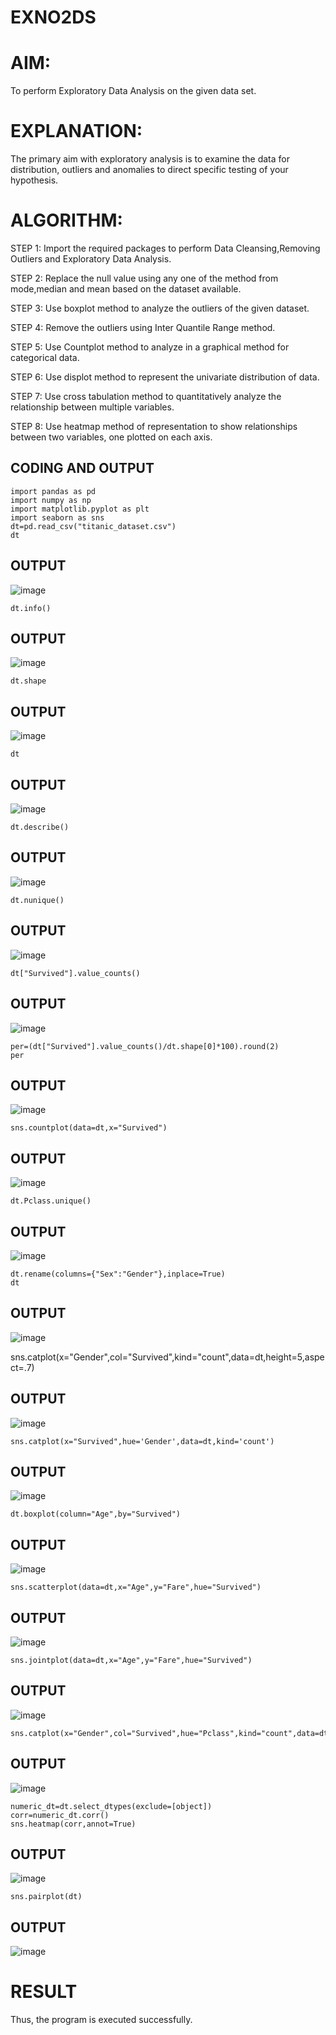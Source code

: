 # EXNO2DS
# AIM:
To perform Exploratory Data Analysis on the given data set.
      
# EXPLANATION:
The primary aim with exploratory analysis is to examine the data for distribution, outliers and anomalies to direct specific testing of your hypothesis.
  
# ALGORITHM:
STEP 1: Import the required packages to perform Data Cleansing,Removing Outliers and Exploratory Data Analysis.

STEP 2: Replace the null value using any one of the method from mode,median and mean based on the dataset available.

STEP 3: Use boxplot method to analyze the outliers of the given dataset.

STEP 4: Remove the outliers using Inter Quantile Range method.

STEP 5: Use Countplot method to analyze in a graphical method for categorical data.

STEP 6: Use displot method to represent the univariate distribution of data.

STEP 7: Use cross tabulation method to quantitatively analyze the relationship between multiple variables.

STEP 8: Use heatmap method of representation to show relationships between two variables, one plotted on each axis.

## CODING AND OUTPUT
```
import pandas as pd
import numpy as np
import matplotlib.pyplot as plt
import seaborn as sns
dt=pd.read_csv("titanic_dataset.csv")
dt
```
## OUTPUT
![image](https://github.com/user-attachments/assets/f9830642-84d0-44c8-a853-93bdbd6c1d4c)
```
dt.info()
```
## OUTPUT
![image](https://github.com/user-attachments/assets/ad17b358-59a9-402a-bfd3-a5902c1c0fff)
```
dt.shape
```
## OUTPUT
![image](https://github.com/user-attachments/assets/363686eb-b993-4be7-ad10-b6e9d2d1e042)
```
dt
```
## OUTPUT
![image](https://github.com/user-attachments/assets/fe3b1017-7e97-4661-b49b-938c5d068206)
```
dt.describe()
```
## OUTPUT
![image](https://github.com/user-attachments/assets/c99a52c5-4a32-4bf2-818e-09813f7c29df)
```
dt.nunique()
```
## OUTPUT
![image](https://github.com/user-attachments/assets/1d7cb173-693a-4aca-9910-d3b93b08424c)
```
dt["Survived"].value_counts()
```
## OUTPUT
![image](https://github.com/user-attachments/assets/cd68f1bf-488d-4848-88db-9cf5667c07ff)
```
per=(dt["Survived"].value_counts()/dt.shape[0]*100).round(2)
per
```
## OUTPUT
![image](https://github.com/user-attachments/assets/cfe2695c-a5cc-475f-a215-7f19d3932cc1)
```
sns.countplot(data=dt,x="Survived")
```
## OUTPUT
![image](https://github.com/user-attachments/assets/2c756d75-7b8c-4d30-9dc0-be869a5e8844)
```
dt.Pclass.unique()
```
## OUTPUT
![image](https://github.com/user-attachments/assets/f4603493-48de-44cb-a4ea-95fc797ae327)
```
dt.rename(columns={"Sex":"Gender"},inplace=True)
dt
```
## OUTPUT
![image](https://github.com/user-attachments/assets/5ed7b7bb-fbee-42c5-adc7-36aa0d043824)

sns.catplot(x="Gender",col="Survived",kind="count",data=dt,height=5,aspect=.7)

## OUTPUT
![image](https://github.com/user-attachments/assets/5f94cc6b-7ec7-4a3f-8011-c8bbf7e6caa6)
```
sns.catplot(x="Survived",hue='Gender',data=dt,kind='count')
```

## OUTPUT
![image](https://github.com/user-attachments/assets/8ad08d6e-4745-437a-b71b-426bf1491eb3)
```
dt.boxplot(column="Age",by="Survived")
```
## OUTPUT
![image](https://github.com/user-attachments/assets/314d9183-5e13-4c92-8118-4c3a70d08fd2)
```
sns.scatterplot(data=dt,x="Age",y="Fare",hue="Survived")
```
## OUTPUT
![image](https://github.com/user-attachments/assets/0e995ecd-e9f4-407e-b79c-8a3cc9608c98)
```
sns.jointplot(data=dt,x="Age",y="Fare",hue="Survived")
```

## OUTPUT
![image](https://github.com/user-attachments/assets/d8730e06-2ab3-407d-806a-ce48744bd4cf)
```
sns.catplot(x="Gender",col="Survived",hue="Pclass",kind="count",data=dt)
```

## OUTPUT
![image](https://github.com/user-attachments/assets/0480de19-1f48-4b9d-8995-4f3bcde54e7e)

```
numeric_dt=dt.select_dtypes(exclude=[object])
corr=numeric_dt.corr()
sns.heatmap(corr,annot=True)
```
## OUTPUT
![image](https://github.com/user-attachments/assets/4d9e1ad5-5747-4f9c-b0ee-a076ac7ed21b)
```
sns.pairplot(dt)
```
## OUTPUT
![image](https://github.com/user-attachments/assets/a2635aa1-820d-4ce8-9b01-db270b34079a)



# RESULT
Thus, the program is executed successfully.
